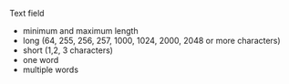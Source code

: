 Text field 
- minimum and maximum length
- long (64, 255, 256, 257, 1000, 1024, 2000, 2048 or more characters) 
- short (1,2, 3 characters)
- one word
- multiple words